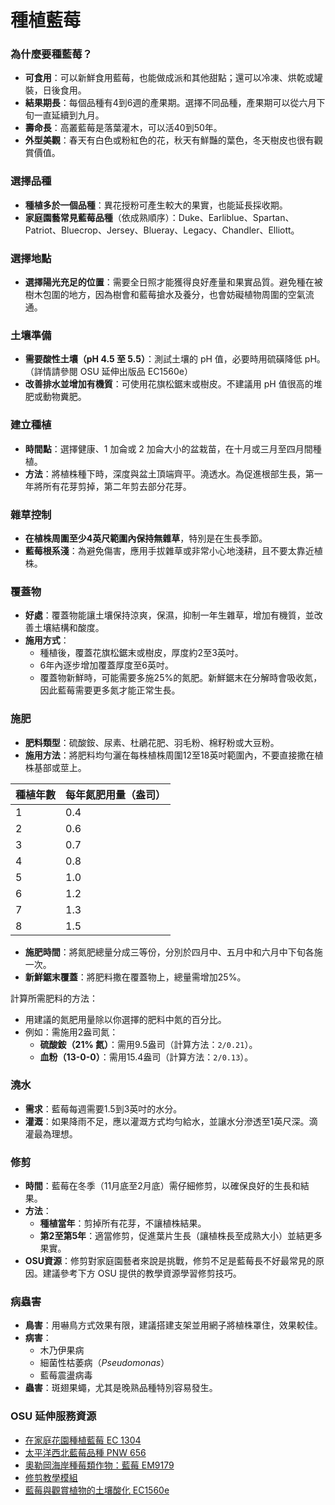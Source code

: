 # 種植藍莓

### 為什麼要種藍莓？
- **可食用**：可以新鮮食用藍莓，也能做成派和其他甜點；還可以冷凍、烘乾或罐裝，日後食用。
- **結果期長**：每個品種有4到6週的產果期。選擇不同品種，產果期可以從六月下旬一直延續到九月。
- **壽命長**：高叢藍莓是落葉灌木，可以活40到50年。
- **外型美觀**：春天有白色或粉紅色的花，秋天有鮮豔的葉色，冬天樹皮也很有觀賞價值。

### 選擇品種
- **種植多於一個品種**：異花授粉可產生較大的果實，也能延長採收期。
- **家庭園藝常見藍莓品種**（依成熟順序）：Duke、Earliblue、Spartan、Patriot、Bluecrop、Jersey、Blueray、Legacy、Chandler、Elliott。

### 選擇地點
- **選擇陽光充足的位置**：需要全日照才能獲得良好產量和果實品質。避免種在被樹木包圍的地方，因為樹會和藍莓搶水及養分，也會妨礙植物周圍的空氣流通。

### 土壤準備
- **需要酸性土壤（pH 4.5 至 5.5）**：測試土壤的 pH 值，必要時用硫磺降低 pH。（詳情請參閱 OSU 延伸出版品 EC1560e）
- **改善排水並增加有機質**：可使用花旗松鋸末或樹皮。不建議用 pH 值很高的堆肥或動物糞肥。

### 建立種植
- **時間點**：選擇健康、1 加侖或 2 加侖大小的盆栽苗，在十月或三月至四月間種植。
- **方法**：將植株種下時，深度與盆土頂端齊平。澆透水。為促進根部生長，第一年將所有花芽剪掉，第二年剪去部分花芽。

### 雜草控制
- **在植株周圍至少4英尺範圍內保持無雜草**，特別是在生長季節。
- **藍莓根系淺**：為避免傷害，應用手拔雜草或非常小心地淺耕，且不要太靠近植株。

### 覆蓋物
- **好處**：覆蓋物能讓土壤保持涼爽，保濕，抑制一年生雜草，增加有機質，並改善土壤結構和酸度。
- **施用方式**：
  - 種植後，覆蓋花旗松鋸末或樹皮，厚度約2至3英吋。
  - 6年內逐步增加覆蓋厚度至6英吋。
  - 覆蓋物新鮮時，可能需要多施25%的氮肥。新鮮鋸末在分解時會吸收氮，因此藍莓需要更多氮才能正常生長。

### 施肥
- **肥料類型**：硫酸銨、尿素、杜鵑花肥、羽毛粉、棉籽粉或大豆粉。
- **施用方法**：將肥料均勻灑在每株植株周圍12至18英吋範圍內，不要直接撒在植株基部或莖上。


| 種植年數 | 每年氮肥用量（盎司） |
|----------|----------------------|
| 1        | 0.4                  |
| 2        | 0.6                  |
| 3        | 0.7                  |
| 4        | 0.8                  |
| 5        | 1.0                  |
| 6        | 1.2                  |
| 7        | 1.3                  |
| 8        | 1.5                  |

- **施肥時間**：將氮肥總量分成三等份，分別於四月中、五月中和六月中下旬各施一次。
- **新鮮鋸末覆蓋**：將肥料撒在覆蓋物上，總量需增加25%。


計算所需肥料的方法：
- 用建議的氮肥用量除以你選擇的肥料中氮的百分比。
- 例如：需施用2盎司氮：
  - **硫酸銨（21% 氮）**：需用9.5盎司（計算方法：`2/0.21`）。
  - **血粉（13-0-0）**：需用15.4盎司（計算方法：`2/0.13`）。

### 澆水
- **需求**：藍莓每週需要1.5到3英吋的水分。
- **灌溉**：如果降雨不足，應以灌溉方式均勻給水，並讓水分滲透至1英尺深。滴灌最為理想。

### 修剪
- **時間**：藍莓在冬季（11月底至2月底）需仔細修剪，以確保良好的生長和結果。
- **方法**：
  - **種植當年**：剪掉所有花芽，不讓植株結果。
  - **第2至第5年**：適當修剪，促進葉片生長（讓植株長至成熟大小）並結更多果實。
- **OSU資源**：修剪對家庭園藝者來說是挑戰，修剪不足是藍莓長不好最常見的原因。建議參考下方 OSU 提供的教學資源學習修剪技巧。

### 病蟲害
- **鳥害**：用嚇鳥方式效果有限，建議搭建支架並用網子將植株罩住，效果較佳。
- **病害**：
  - 木乃伊果病
  - 細菌性枯萎病（*Pseudomonas*）
  - 藍莓震盪病毒
- **蟲害**：斑翅果蠅，尤其是晚熟品種特別容易發生。

### OSU 延伸服務資源
- [在家庭花園種植藍莓 EC 1304](https://catalog.extension.oregonstate.edu/)
- [太平洋西北藍莓品種 PNW 656](https://catalog.extension.oregonstate.edu/)
- [奧勒岡海岸種莓類作物：藍莓 EM9179](https://catalog.extension.oregonstate.edu/)
- [修剪教學模組](https://workspace.oregonstate.edu/course/pruning-blueberries?hsLang=en)
- [藍莓與觀賞植物的土壤酸化 EC1560e](https://catalog.extension.oregonstate.edu/)
